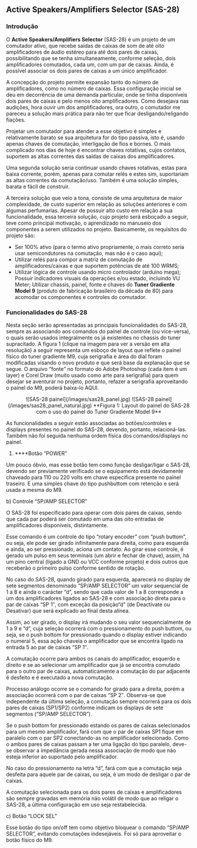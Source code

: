 ## **Active Speakers/Amplifiers Selector (SAS-28)**

### Introdução
O **Active Speakers/Amplifiers Selector** (SAS-28) é um projeto de um comutador ativo, que recebe saídas de caixas de som de até oito amplificadores de áudio estéreo para até dois pares de caixas, possibilitando que se tenha simultaneamente, conforme seleção, dois amplificadores comutados, cada um, com um par de caixas. Ainda, é possível associar os dois pares de caixas a um único amplificador.

A concepção do projeto permite expansão tanto do número de amplificadores, como no número de caixas. Essa configuração inicial se deu em decorrência de uma demanda particular, onde se tinha disponíveis dois pares de caixas e pelo menos oito amplificadores. Como desejava nas audições, hora ouvir um dos amplificadores, ora outro, o comutador me pareceu a solução mais prática para não ter  que ficar desligando/religando fiações.

Projetar um comutador para atender a esse objetivo é simples e relativamente barato se sua arquitetura for do tipo passiva, isto é, usando apenas chaves de comutação, interligação de fios e bornes. O mais complicado nos dias de hoje é encontrar chaves rotativas, cujos contatos, suportem as altas correntes das saídas de caixas dos amplificadores.

Uma segunda solução seria continuar usando chaves rotativas, estas para baixa corrente, porém, apenas para comutar relés e estes sim, suportariam as altas correntes da comutação/uso. Também é uma solução simples, barata e fácil de construir.

A terceira solução que veio a tona, consiste de uma arquitetura de maior complexidade, de custo superior em relação as soluções anteriores e com algumas perfumarias. Apesar de possuir alto custo em relação a sua funcionalidade, essa terceira solução, cujo projeto será esboçado a seguir, teve como principal motivação, o aprendizado no manuseio dos componentes a serem utilizados no projeto. Basicamente, os requisitos do projeto são:

- Ser 100% ativo (para o termo ativo propriamente, o mais correto seria usar semicondutores na comutação, mas não é o caso aqui);
- Utilizar relés para compor a matriz de comutação de amplificadores/caixas e que suportem potências de até 100 WRMS;
- Utilizar lógica de controle usando micro controlador (arduino mega);
Possuir indicadores visuais da operações  e/ou estado, incluindo VU Meter;
Utilizar chassis, painel, fonte e chaves do **Tuner Gradiente Model 9** (produto de fabricação brasileiro da década de 80) para acomodar os componentes e controles do comutador.

### Funcionalidades do SAS-28
Nesta seção serão apresentadas as principais funcionalidades do SAS-28, sempre as associando aos comandos do painel de controle (ou vice-versa), o quais serão usados integralmente os já existentes no chassis do tuner supracitado. A figura 1 (clique na imagem para ver a versão em alta resolução) a seguir representa um esboço de layout que reflete o painel físico do tuner gradiente M9, cuja serigrafia e área do dial foram modificadas visando o novo produto e que será base da explanação que se segue. O arquivo “fonte” no formato do Adobe Photoshop (cada item é um layer) e Corel Draw (muito usado como arte para serigrafia) para quem desejar se aventurar no projeto, portanto, refazer a serigrafia aproveitando o painel do M9, poderá baixa-lo AQUI.

<p align="center">
![SAS-28 painel](/images/sas28_panel.jpg)
![SAS-28 painel](/images/sas28_panel_natural.jpg)
**Figura 1: Layout do painel do SAS-28 com o uso do painel do Tuner Gradiente Model 9**
</p>

As funcionalidades a seguir estão associadas ao botões/controles e displays presentes no painel do SAS-28, devendo, portanto, relacioná-las. Também não foi seguida nenhuma ordem física dos comandos/displays no painel.

1. ****Botão “POWER”

Um pouco óbvio, mas esse botão tem como função desligar/ligar o SAS-28, devendo ser previamente verificado se o equipamento está devidamente chaveado para 110 ou 220 volts em chave especifica presente no painel traseiro.  E uma simples chave do tipo pushbuttom com retenção e será usada a mesma do M9.

b) Controle “SP/AMP SELECTOR”

O SAS-28 foi especificado para operar com dois pares de caixas, sendo que cada par poderá ser comutado em uma das oito entradas de amplificadores disponíveis, distintamente.

Esse comando é um controle do tipo “rotary encoder” com “push buttom”, ou seja, ele pode ser girado infinitamente para direita, como para esquerda e ainda, ao ser pressionado, aciona um contato. Ao girar esse controle, é gerado um pulso em seus terminais (um abrir e fechar de chave), assim, há um pino central (ligado a GND ou VCC conforme projeto) e dois outros que receberão o primeiro pulso conforme sentido de rotação.

No caso do SAS-28, quando girado para esquerda, aparecerá no display de sete segmentos denominado  “SP/AMP SELECTOR” um valor sequencial de 1 a 8 e ainda o carácter “d”, sendo que cada valor de 1 a 8 corresponde a um dos amplificadores ligados ao SAS-28 e com associação direta para o par de caixas “SP 1″, com  exceção  da posição“d” (de Deactivate ou Desativar)  que será explicado ao final desta alínea.

Assim, ao ser girado, o display irá mudando o seu valor sequencialmente de 1 a 9 e “d”, cuja seleção ocorrerá com o pressionamento do push buttom, ou seja, se o push bottom for pressionado quando o display estiver indicando o numeral 5, essa ação chaveia o amplificador que se encontra ligado na entrada 5 ao par de caixas “SP 1″.

A comutação ocorre para ambos os canais do amplificador, esquerdo e direito e se ao selecionar um amplificador que já se encontra comutado para o outro par de caixas, automaticamente a comutação do par adjacente é desfeito e é executado a nova comutação.

Processo análogo ocorre se o comando for  girado para a direita, porém a associação ocorrerá com o par de caixas “SP 2″. Observa-se que independente da última seleção, a comutação sempre ocorrerá para os dois pares de caixas (SP1/SP2) conforme indicam os displays de sete segmentos (“SP/AMP SELECTOR”).

Se o push bottom for pressionado estando os pares de caixas selecionados para um mesmo amplificador, fará com que o par de caixas SP1 fique em paralelo com o par SP2 conectando-as no amplificador selecionado. Como o ambos pares de caixas passam a ter uma ligação do tipo paralelo, deve-se observar a impedância gerada nessa associação de modo que não esteja inferior ao suportado pelo amplificador.

No caso do pressionamento na letra “d”, fará com que a comutação seja desfeita para aquele par de caixas, ou seja, é um modo de desligar o par de caixas.

A comutação selecionada para os dois pares de caixas e amplificadores são sempre gravadas em memória não volátil de modo que ao religar o SAS-28, a última configuração em uso seja restabelecida.

c) Botão “LOCK SEL”

Esse botão do tipo on/off tem como objetivo bloquear o comando “SP/AMP SELECTOR”, evitando comutações indesejáveis. Foi só para aproveitar o botão físico do M9.


